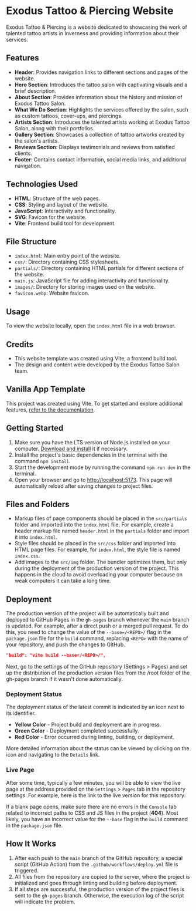 # Exodus Tattoo & Piercing Website

Exodus Tattoo & Piercing is a website dedicated to showcasing the work of
talented tattoo artists in Inverness and providing information about their
services.

## Features

- **Header**: Provides navigation links to different sections and pages of the
  website.
- **Hero Section**: Introduces the tattoo salon with captivating visuals and a
  brief description.
- **About Section**: Provides information about the history and mission of
  Exodus Tattoo Salon.
- **What We Do Section**: Highlights the services offered by the salon, such as
  custom tattoos, cover-ups, and piercings.
- **Artists Section**: Introduces the talented artists working at Exodus Tattoo
  Salon, along with their portfolios.
- **Gallery Section**: Showcases a collection of tattoo artworks created by the
  salon's artists.
- **Reviews Section**: Displays testimonials and reviews from satisfied clients.
- **Footer**: Contains contact information, social media links, and additional
  navigation.

## Technologies Used

- **HTML**: Structure of the web pages.
- **CSS**: Styling and layout of the website.
- **JavaScript**: Interactivity and functionality.
- **SVG**: Favicon for the website.
- **Vite**: Frontend build tool for development.

## File Structure

- `index.html`: Main entry point of the website.
- `css/`: Directory containing CSS stylesheets.
- `partials/`: Directory containing HTML partials for different sections of the
  website.
- `main.js`: JavaScript file for adding interactivity and functionality.
- `images/`: Directory for storing images used on the website.
- `favicon.webp`: Website favicon.

## Usage

To view the website locally, open the `index.html` file in a web browser.

## Credits

- This website template was created using Vite, a frontend build tool.
- The design and content were developed by the Exodus Tattoo Salon team.

## Vanilla App Template

This project was created using Vite. To get started and explore additional
features, [refer to the documentation](https://vitejs.dev/).

## Getting Started

1. Make sure you have the LTS version of Node.js installed on your computer.
   [Download and install](https://nodejs.org/en/) it if necessary.
2. Install the project's basic dependencies in the terminal with the command
   `npm install`.
3. Start the development mode by running the command `npm run dev` in the
   terminal.
4. Open your browser and go to [http://localhost:5173](http://localhost:5173).
   This page will automatically reload after saving changes to project files.

## Files and Folders

- Markup files of page components should be placed in the `src/partials` folder
  and imported into the `index.html` file. For example, create a header markup
  file named `header.html` in the `partials` folder and import it into
  `index.html`.
- Style files should be placed in the `src/css` folder and imported into HTML
  page files. For example, for `index.html`, the style file is named
  `index.css`.
- Add images to the `src/img` folder. The bundler optimizes them, but only
  during the deployment of the production version of the project. This happens
  in the cloud to avoid overloading your computer because on weak computers it
  can take a long time.

## Deployment

The production version of the project will be automatically built and deployed
to GitHub Pages in the `gh-pages` branch whenever the `main` branch is updated.
For example, after a direct push or a merged pull request. To do this, you need
to change the value of the `--base=/<REPO>/` flag in the `package.json` file for
the `build` command, replacing `<REPO>` with the name of your repository, and
push the changes to GitHub.

```json
"build": "vite build --base=/<REPO>/",
```

Next, go to the settings of the GitHub repository (Settings > Pages) and set up
the distribution of the production version files from the /root folder of the
gh-pages branch if it wasn't done automatically.

### Deployment Status

The deployment status of the latest commit is indicated by an icon next to its
identifier.

- **Yellow Color** - Project build and deployment are in progress.
- **Green Color** - Deployment completed successfully.
- **Red Color** - Error occurred during linting, building, or deployment.

More detailed information about the status can be viewed by clicking on the icon
and navigating to the `Details` link.

### Live Page

After some time, typically a few minutes, you will be able to view the live page
at the address provided on the `Settings` > `Pages` tab in the repository
settings. For example, here is the link to the live version for this repository:

If a blank page opens, make sure there are no errors in the `Console` tab
related to incorrect paths to CSS and JS files in the project (**404**). Most
likely, you have an incorrect value for the `--base` flag in the `build` command
in the `package.json` file.

## How It Works

1. After each push to the `main` branch of the GitHub repository, a special
   script (GitHub Action) from the `.github/workflows/deploy.yml` file is
   triggered.
2. All files from the repository are copied to the server, where the project is
   initialized and goes through linting and building before deployment.
3. If all steps are successful, the production version of the project files is
   sent to the `gh-pages` branch. Otherwise, the execution log of the script
   will indicate the problem.
